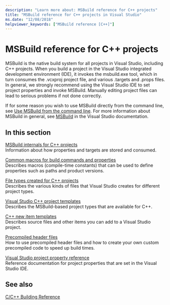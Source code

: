 ```yaml
---
description: "Learn more about: MSBuild reference for C++ projects"
title: "MSBuild reference for C++ projects in Visual Studio"
ms.date: "12/08/2018"
helpviewer_keywords: ["MSBuild reference [C++]"]
---
```

# MSBuild reference for C++ projects

MSBuild is the native build system for all projects in Visual Studio, including C++ projects. When you build a project in the Visual Studio integrated development environment (IDE), it invokes the msbuild.exe tool, which in turn consumes the .vcxproj project file, and various .targets and .props files. In general, we strongly recommend using the Visual Studio IDE to set project properties and invoke MSBuild. Manually editing project files can lead to serious problems if not done correctly.

If for some reason you wish to use MSBuild directly from the command line, see [Use MSBuild from the command line](../msbuild-visual-cpp.md). For more information about MSBuild in general, see [MSBuild](/visualstudio/msbuild/msbuild) in the Visual Studio documentation.

## In this section

[MSBuild internals for C++ projects](msbuild-visual-cpp-overview.md)<br/>
Information about how properties and targets are stored and consumed.

[Common macros for build commands and properties](common-macros-for-build-commands-and-properties.md)<br/>
Describes macros (compile-time constants) that can be used to define properties such as paths and product versions.

[File types created for C++ projects](file-types-created-for-visual-cpp-projects.md)<br/>
Describes the various kinds of files that Visual Studio creates for different project types.

[Visual Studio C++ project templates](visual-cpp-project-types.md)<br>
Describes the MSBuild-based project types that are available for C++.

[C++ new item templates](using-visual-cpp-add-new-item-templates.md)<br>
Describes source files and other items you can add to a Visual Studio project.

[Precompiled header files](../creating-precompiled-header-files.md)\
How to use precompiled header files and how to create your own custom precompiled code to speed up build times.

[Visual Studio project property reference](property-pages-visual-cpp.md)<br/>
Reference documentation for project properties that are set in the Visual Studio IDE.

## See also

[C/C++ Building Reference](c-cpp-building-reference.md)
